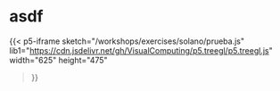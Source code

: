 # asdf
{{< p5-iframe sketch="/workshops/exercises/solano/prueba.js"
   lib1="https://cdn.jsdelivr.net/gh/VisualComputing/p5.treegl/p5.treegl.js"
   width="625" height="475"
>}}
